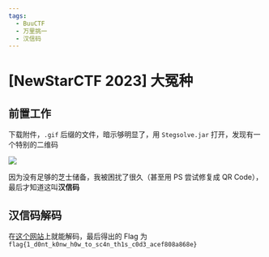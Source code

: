 ```yaml
---
tags:
  - BuuCTF
  - 万里挑一
  - 汉信码
---
```


# \[NewStarCTF 2023\] 大冤种

## 前置工作

下载附件，`.gif` 后缀的文件，暗示够明显了，用 `Stegsolve.jar` 打开，发现有一个特别的二维码

![](https://p.sda1.dev/13/a191a24e343b03b0fc51d633726c19b1/piPm6EQ.png)

因为没有足够的芝士储备，我被困扰了很久（甚至用 PS 尝试修复成 QR Code），最后才知道这叫**汉信码**

## 汉信码解码

在[这个网站](https://tuzim.net/hxdecode/)上就能解码，最后得出的 Flag 为 `flag{1_d0nt_k0nw_h0w_to_sc4n_th1s_c0d3_acef808a868e}`